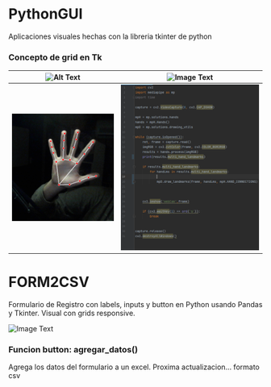 # PythonGUI
Aplicaciones visuales hechas con la libreria tkinter de python

### Concepto de grid en Tk
| ![Alt Text](https://github.com/facumruiz/PythonGUI/blob/main/Form2CSV/img/Tkinter-grid-Grid-Geometry.png?raw=true)   | ![Image Text](https://github.com/facumruiz/PythonGUI/blob/main/Form2CSV/img/Tkinter-grid-columnspan-rowspan.png?raw=true) |
| :---: | :---: |
| ![Image Text](https://github.com/facumruiz/HandTrackingDemo/blob/main/docs/landmarksconnectcamera.PNG)  | ![Image Text](https://github.com/facumruiz/HandTrackingDemo/blob/main/docs/landmarkscamera.PNG) |

# FORM2CSV
Formulario de Registro con labels, inputs y button en Python usando Pandas y Tkinter. Visual con grids responsive.

![Image Text](https://github.com/facumruiz/PythonGUI/blob/main/Form2CSV/img/formbuttonlabel.PNG)

### Funcion button: agregar_datos()
Agrega los datos del formulario a un excel. Proxima actualizacion... formato csv
